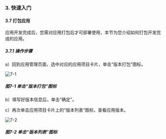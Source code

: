 ### 3. 快速入门

#### 3.7 打包应用

应用开发完成后，您需对应用打包后才可部署使用，本节为您介绍如何打包开发完成的应用。

##### 3.7.1 操作步骤

a）回到应用管理页面，选中对应的应用项目卡片，单击“版本打包”图标。

![7-1](https://www.feisuanyz.com/fspage/ksrm/ksrm_6_1.png)

##### 图7-1 单击“版本打包”图标

b）填写好版本信息后，单击“确定”。

c）再次单击应用项目卡片上的“版本列表”图标，查看应用版本。

![7-2](https://www.feisuanyz.com/fspage/ksrm/ksrm_6_2.png)

##### 图7-2 单击“版本列表”图标
